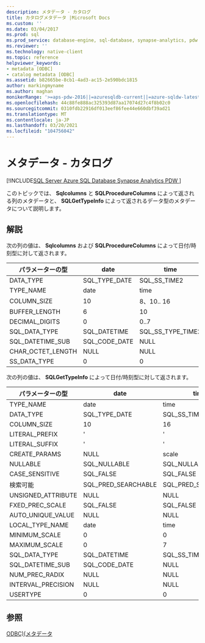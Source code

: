 ```yaml
---
description: メタデータ - カタログ
title: カタログメタデータ |Microsoft Docs
ms.custom: ''
ms.date: 03/04/2017
ms.prod: sql
ms.prod_service: database-engine, sql-database, synapse-analytics, pdw
ms.reviewer: ''
ms.technology: native-client
ms.topic: reference
helpviewer_keywords:
- metadata [ODBC]
- catalog metadata [ODBC]
ms.assetid: b82665be-8cb1-4ad3-ac15-2e590bdc1815
author: markingmyname
ms.author: maghan
monikerRange: '>=aps-pdw-2016||=azuresqldb-current||=azure-sqldw-latest||>=sql-server-2016||>=sql-server-linux-2017||=azuresqldb-mi-current'
ms.openlocfilehash: 44c88fe888ac325393d87aa17074d27c4f8b02c0
ms.sourcegitcommit: 0310fdb22916df013eef86fee44e660dbf39ad21
ms.translationtype: MT
ms.contentlocale: ja-JP
ms.lasthandoff: 03/20/2021
ms.locfileid: "104756042"
---
```

# <a name="metadata---catalog"></a>メタデータ - カタログ
[!INCLUDE[SQL Server Azure SQL Database Synapse Analytics PDW ](../../includes/applies-to-version/sql-asdb-asdbmi-asa-pdw.md)]

  このトピックでは、 **Sqlcolumns** と **SQLProcedureColumns** によって返される列のメタデータと、 **SQLGetTypeInfo** によって返されるデータ型のメタデータについて説明します。  
  
## <a name="remarks"></a>解説  
 次の列の値は、 **Sqlcolumns** および **SQLProcedureColumns** によって日付/時刻型に対して返されます。  
  
|パラメーターの型|date|time|smalldatetime|DATETIME|datetime2|datetimeoffset|  
|--------------------|----------|----------|-------------------|--------------|---------------|--------------------|  
|DATA_TYPE|SQL_TYPE_DATE|SQL_SS_TIME2|SQL_TYPE_TIMESTAMP|SQL_TYPE_TIMESTAMP|SQL_TYPE_TIMESTAMP|SQL_SS_TIMESTAMPOFFSET|  
|TYPE_NAME|date|time|smalldatetime|DATETIME|datetime2|datetimeoffset|  
|COLUMN_SIZE|10|8、10.. 16|16|23|19、21..27|26、28..34|  
|BUFFER_LENGTH|6|10|16|16|16|20|  
|DECIMAL_DIGITS|0|0..7|0|3|1.. 7|1.. 7|  
|SQL_DATA_TYPE|SQL_DATETIME|SQL_SS_TYPE_TIME2|SQL_DATETIME|SQL_DATETIME|SQL_DATETIME|SQL_SS_TYPE_TIMESTAMPOFFSET|  
|SQL_DATETIME_SUB|SQL_CODE_DATE|NULL|SQL_CODE_TIMESTAMP|SQL_CODE_TIMESTAMP|SQL_CODE_TIMESTAMP|NULL|  
|CHAR_OCTET_LENGTH|NULL|NULL|NULL|NULL|NULL|NULL|  
|SS_DATA_TYPE|0|0|111|111|0|0|  
  
 次の列の値は、 **SQLGetTypeInfo** によって日付/時刻型に対して返されます。  
  
|パラメーターの型|date|time|smalldatetime|DATETIME|datetime2|datetimeoffset|  
|--------------------|----------|----------|-------------------|--------------|---------------|--------------------|  
|TYPE_NAME|date|time|smalldatetime|DATETIME|datetime2|datetimeoffset|  
|DATA_TYPE|SQL_TYPE_DATE|SQL_SS_TIME2|SQL_TYPE_TIMESTAMP|SQL_TYPE_TIMESTAMP|SQL_TYPE_TIMESTAMP|SQL_SS_TIMESTAMPOFFSET|  
|COLUMN_SIZE|10|16|16|23|27|34|  
|LITERAL_PREFIX|'|'|'|'|'|'|  
|LITERAL_SUFFIX|'|'|'|'|'|'|  
|CREATE_PARAMS|NULL|scale|NULL|NULL|scale|scale|  
|NULLABLE|SQL_NULLABLE|SQL_NULLABLE|SQL_NULLABLE|SQL_NULLABLE|SQL_NULLABLE|SQL_NULLABLE|  
|CASE_SENSITIVE|SQL_FALSE|SQL_FALSE|SQL_FALSE|SQL_FALSE|SQL_FALSE|SQL_FALSE|  
|検索可能|SQL_PRED_SEARCHABLE|SQL_PRED_SEARCHABLE|SQL_PRED_SEARCHABLE|SQL_PRED_SEARCHABLE|SQL_PRED_SEARCHABLE|SQL_PRED_SEARCHABLE|  
|UNSIGNED_ATTRIBUTE|NULL|NULL|NULL|NULL|NULL|NULL|  
|FXED_PREC_SCALE|SQL_FALSE|SQL_FALSE|SQL_FALSE|SQL_FALSE|SQL_FALSE|SQL_FALSE|  
|AUTO_UNIQUE_VALUE|NULL|NULL|NULL|NULL|NULL|NULL|  
|LOCAL_TYPE_NAME|date|time|smalldatetime|DATETIME|datetime2|datetimeoffset|  
|MINIMUM_SCALE|0|0|0|3|0|0|  
|MAXIMUM_SCALE|0|7|0|3|7|7|  
|SQL_DATA_TYPE|SQL_DATETIME|SQL_SS_TIME2|SQL_DATETIME|SQL_DATETIME|SQL_DATETIME|SQL_SS_TYPE_TIMESTAMPOFFSET|  
|SQL_DATETIME_SUB|SQL_CODE_DATE|NULL|SQL_CODE_TIMESTAMP|SQL_CODE_TIMESTAMP|SQL_CODE_TIMESTAMP|NULL|  
|NUM_PREC_RADIX|NULL|NULL|NULL|NULL|NULL|NULL|  
|INTERVAL_PRECISION|NULL|NULL|NULL|NULL|NULL|NULL|  
|USERTYPE|0|0|12|22|0|0|  
  
## <a name="see-also"></a>参照  
 [ODBC&#41;&#40;メタデータ ](./date-and-time-improvements-odbc.md)  
  
